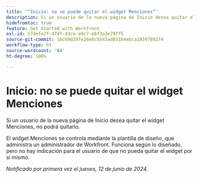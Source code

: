 ```yaml
---
title: '“Inicio: no se puede quitar el widget Menciones”'
description: Si un usuario de la nueva página de Inicio desea quitar el widget Menciones, no podrá quitarlo.
hidefromtoc: true
feature: Get Started with Workfront
exl-id: 57defe2f-47df-43ce-a9c7-e6f3a3e79ff5
source-git-commit: 1bc69d197e26e8c5543ad03164ebca1839789274
workflow-type: ht
source-wordcount: '84'
ht-degree: 100%

---
```


# Inicio: no se puede quitar el widget Menciones

Si un usuario de la nueva página de Inicio desea quitar el widget Menciones, no podrá quitarlo.

El widget Menciones se controla mediante la plantilla de diseño, que administra un administrador de Workfront. Funciona según lo diseñado, pero no hay indicación para el usuario de que no pueda quitar el widget por sí mismo.

_Notificado por primera vez el jueves, 12 de junio de 2024._

